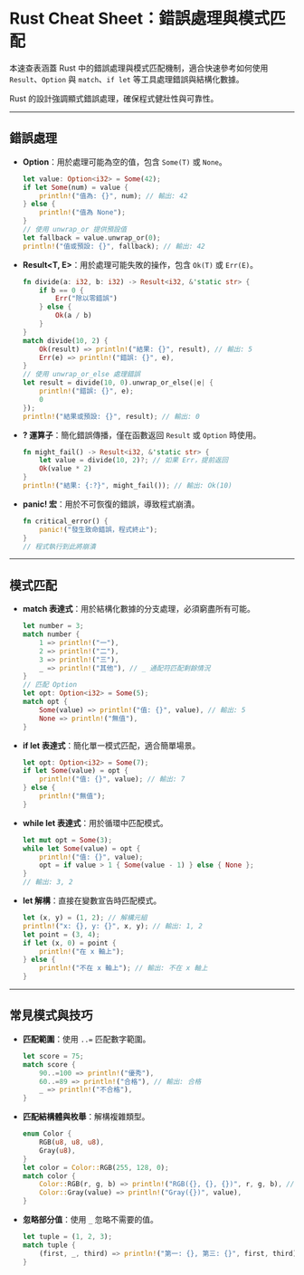 # Rust Cheat Sheet：錯誤處理與模式匹配

本速查表涵蓋 Rust 中的錯誤處理與模式匹配機制，適合快速參考如何使用 `Result`、`Option` 與 `match`、`if let` 等工具處理錯誤與結構化數據。

Rust 的設計強調顯式錯誤處理，確保程式健壯性與可靠性。

---

## 錯誤處理

- **Option<T>**：用於處理可能為空的值，包含 `Some(T)` 或 `None`。
  ```rust
  let value: Option<i32> = Some(42);
  if let Some(num) = value {
      println!("值為: {}", num); // 輸出: 42
  } else {
      println!("值為 None");
  }
  // 使用 unwrap_or 提供預設值
  let fallback = value.unwrap_or(0);
  println!("值或預設: {}", fallback); // 輸出: 42
  ```
- **Result<T, E>**：用於處理可能失敗的操作，包含 `Ok(T)` 或 `Err(E)`。
  ```rust
  fn divide(a: i32, b: i32) -> Result<i32, &'static str> {
      if b == 0 {
          Err("除以零錯誤")
      } else {
          Ok(a / b)
      }
  }
  match divide(10, 2) {
      Ok(result) => println!("結果: {}", result), // 輸出: 5
      Err(e) => println!("錯誤: {}", e),
  }
  // 使用 unwrap_or_else 處理錯誤
  let result = divide(10, 0).unwrap_or_else(|e| {
      println!("錯誤: {}", e);
      0
  });
  println!("結果或預設: {}", result); // 輸出: 0
  ```
- **? 運算子**：簡化錯誤傳播，僅在函數返回 `Result` 或 `Option` 時使用。
  ```rust
  fn might_fail() -> Result<i32, &'static str> {
      let value = divide(10, 2)?; // 如果 Err，提前返回
      Ok(value * 2)
  }
  println!("結果: {:?}", might_fail()); // 輸出: Ok(10)
  ```
- **panic! 宏**：用於不可恢復的錯誤，導致程式崩潰。
  ```rust
  fn critical_error() {
      panic!("發生致命錯誤，程式終止");
  }
  // 程式執行到此將崩潰
  ```

---

## 模式匹配

- **match 表達式**：用於結構化數據的分支處理，必須窮盡所有可能。
  ```rust
  let number = 3;
  match number {
      1 => println!("一"),
      2 => println!("二"),
      3 => println!("三"),
      _ => println!("其他"), // _ 通配符匹配剩餘情況
  }
  // 匹配 Option
  let opt: Option<i32> = Some(5);
  match opt {
      Some(value) => println!("值: {}", value), // 輸出: 5
      None => println!("無值"),
  }
  ```
- **if let 表達式**：簡化單一模式匹配，適合簡單場景。
  ```rust
  let opt: Option<i32> = Some(7);
  if let Some(value) = opt {
      println!("值: {}", value); // 輸出: 7
  } else {
      println!("無值");
  }
  ```
- **while let 表達式**：用於循環中匹配模式。
  ```rust
  let mut opt = Some(3);
  while let Some(value) = opt {
      println!("值: {}", value);
      opt = if value > 1 { Some(value - 1) } else { None };
  }
  // 輸出: 3, 2
  ```
- **let 解構**：直接在變數宣告時匹配模式。
  ```rust
  let (x, y) = (1, 2); // 解構元組
  println!("x: {}, y: {}", x, y); // 輸出: 1, 2
  let point = (3, 4);
  if let (x, 0) = point {
      println!("在 x 軸上");
  } else {
      println!("不在 x 軸上"); // 輸出: 不在 x 軸上
  }
  ```

---

## 常見模式與技巧

- **匹配範圍**：使用 `..=` 匹配數字範圍。
  ```rust
  let score = 75;
  match score {
      90..=100 => println!("優秀"),
      60..=89 => println!("合格"), // 輸出: 合格
      _ => println!("不合格"),
  }
  ```
- **匹配結構體與枚舉**：解構複雜類型。
  ```rust
  enum Color {
      RGB(u8, u8, u8),
      Gray(u8),
  }
  let color = Color::RGB(255, 128, 0);
  match color {
      Color::RGB(r, g, b) => println!("RGB({}, {}, {})", r, g, b), // 輸出: RGB(255, 128, 0)
      Color::Gray(value) => println!("Gray({})", value),
  }
  ```
- **忽略部分值**：使用 `_` 忽略不需要的值。
  ```rust
  let tuple = (1, 2, 3);
  match tuple {
      (first, _, third) => println!("第一: {}, 第三: {}", first, third), // 輸出: 1, 3
  }
  ```


